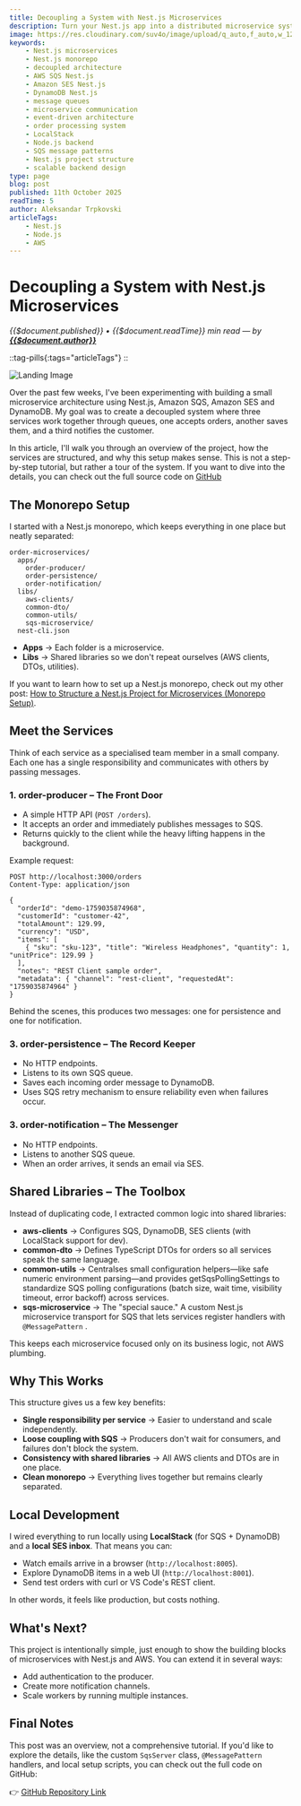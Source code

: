 ```yaml
---
title: Decoupling a System with Nest.js Microservices
description: Turn your Nest.js app into a distributed microservice system. Discover how message queues and shared libraries help create a loosely coupled backend. Each service handles its own responsibility, from order creation to persistence and notifications, without waiting on others. This approach makes your backend more resilient, fault-tolerant, and ready for real-world workloads.
image: https://res.cloudinary.com/suv4o/image/upload/q_auto,f_auto,w_1200,e_sharpen:100/v1760140132/blog/decoupling-a-system-with-nestjs-microservices/decoupling-a-system-with-nestjs-microservices_hvyd6p
keywords:
    - Nest.js microservices
    - Nest.js monorepo
    - decoupled architecture
    - AWS SQS Nest.js
    - Amazon SES Nest.js
    - DynamoDB Nest.js
    - message queues
    - microservice communication
    - event-driven architecture
    - order processing system
    - LocalStack
    - Node.js backend
    - SQS message patterns
    - Nest.js project structure
    - scalable backend design
type: page
blog: post
published: 11th October 2025
readTime: 5
author: Aleksandar Trpkovski
articleTags:
    - Nest.js
    - Node.js
    - AWS
---
```


# Decoupling a System with Nest.js Microservices

_{{$document.published}} • {{$document.readTime}} min read — by **[{{$document.author}}](/)**_

::tag-pills{:tags="articleTags"}
::

![Landing Image](https://res.cloudinary.com/suv4o/image/upload/q_auto,f_auto,w_850,e_sharpen:100/v1760140132/blog/decoupling-a-system-with-nestjs-microservices/decoupling-a-system-with-nestjs-microservices_hvyd6p)

Over the past few weeks, I've been experimenting with building a small microservice architecture using Nest.js, Amazon SQS, Amazon SES and DynamoDB. My goal was to create a decoupled system where three services work together through queues, one accepts orders, another saves them, and a third notifies the customer.

In this article, I'll walk you through an overview of the project, how the services are structured, and why this setup makes sense. This is not a step-by-step tutorial, but rather a tour of the system. If you want to dive into the details, you can check out the full source code on <a href="https://github.com/Suv4o/order-microservices" target="_blank" rel="noopener noreferrer">GitHub</a>

## The Monorepo Setup

I started with a Nest.js monorepo, which keeps everything in one place but neatly separated:

```
order-microservices/
  apps/
    order-producer/
    order-persistence/
    order-notification/
  libs/
    aws-clients/
    common-dto/
    common-utils/
    sqs-microservice/
  nest-cli.json
```

- **Apps** → Each folder is a microservice.
- **Libs** → Shared libraries so we don't repeat ourselves (AWS clients, DTOs, utilities).

If you want to learn how to set up a Nest.js monorepo, check out my other post: [How to Structure a Nest.js Project for Microservices (Monorepo Setup)](/2025/10/12/how-to-structure-a-nestjs-project-for-microservices-monorepo-setup).

## Meet the Services

Think of each service as a specialised team member in a small company. Each one has a single responsibility and communicates with others by passing messages.

### 1. **order-producer** – The Front Door

- A simple HTTP API (`POST /orders`).
- It accepts an order and immediately publishes messages to SQS.
- Returns quickly to the client while the heavy lifting happens in the background.

Example request:

```
POST http://localhost:3000/orders
Content-Type: application/json

{
  "orderId": "demo-1759035874968",
  "customerId": "customer-42",
  "totalAmount": 129.99,
  "currency": "USD",
  "items": [
    { "sku": "sku-123", "title": "Wireless Headphones", "quantity": 1, "unitPrice": 129.99 }
  ],
  "notes": "REST Client sample order",
  "metadata": { "channel": "rest-client", "requestedAt": "1759035874964" }
}
```

Behind the scenes, this produces two messages: one for persistence and one for notification.

### **3. order-persistence** – The Record Keeper

- No HTTP endpoints.
- Listens to its own SQS queue.
- Saves each incoming order message to DynamoDB.
- Uses SQS retry mechanism to ensure reliability even when failures occur.

### 3. **order-notification** – The Messenger

- No HTTP endpoints.
- Listens to another SQS queue.
- When an order arrives, it sends an email via SES.

## Shared Libraries – The Toolbox

Instead of duplicating code, I extracted common logic into shared libraries:

- **aws-clients** → Configures SQS, DynamoDB, SES clients (with LocalStack support for dev).
- **common-dto** → Defines TypeScript DTOs for orders so all services speak the same language.
- **common-utils** → Centralses small configuration helpers—like safe numeric environment parsing—and provides getSqsPollingSettings to standardize SQS polling configurations (batch size, wait time, visibility timeout, error backoff) across services.
- **sqs-microservice** → The "special sauce." A custom Nest.js microservice transport for SQS that lets services register handlers with `@MessagePattern` .

This keeps each microservice focused only on its business logic, not AWS plumbing.

## Why This Works

This structure gives us a few key benefits:

- **Single responsibility per service** → Easier to understand and scale independently.
- **Loose coupling with SQS** → Producers don't wait for consumers, and failures don't block the system.
- **Consistency with shared libraries** → All AWS clients and DTOs are in one place.
- **Clean monorepo** → Everything lives together but remains clearly separated.

## Local Development

I wired everything to run locally using **LocalStack** (for SQS + DynamoDB) and a **local SES inbox**. That means you can:

- Watch emails arrive in a browser (`http://localhost:8005`).
- Explore DynamoDB items in a web UI (`http://localhost:8001`).
- Send test orders with curl or VS Code's REST client.

In other words, it feels like production, but costs nothing.

## What's Next?

This project is intentionally simple, just enough to show the building blocks of microservices with Nest.js and AWS. You can extend it in several ways:

- Add authentication to the producer.
- Create more notification channels.
- Scale workers by running multiple instances.

## Final Notes

This post was an overview, not a comprehensive tutorial. If you'd like to explore the details, like the custom `SqsServer` class, `@MessagePattern` handlers, and local setup scripts, you can check out the full code on GitHub:

👉 <a href="https://github.com/Suv4o/order-microservices" target="_blank" rel="noopener noreferrer">GitHub Repository Link</a>
